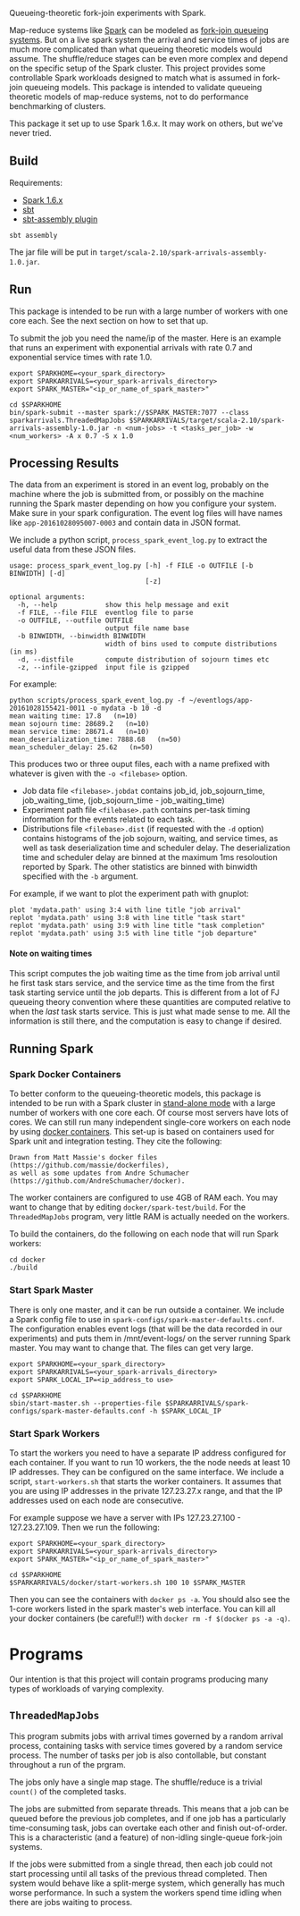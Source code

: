Queueing-theoretic fork-join experiments with Spark.

Map-reduce systems like [Spark](http://spark.apache.org/) can be modeled as [fork-join queueing systems](https://arxiv.org/abs/1610.06309).  But on a live spark system the arrival and service times of jobs are much more complicated than what queueing theoretic models would assume.  The shuffle/reduce stages can be even more complex and depend on the specific setup of the Spark cluster.  This project provides some controllable Spark workloads designed to match what is assumed in fork-join queueing models.  This package is intended to validate queueing theoretic models of map-reduce systems, not to do performance benchmarking of clusters.

This package it set up to use Spark 1.6.x.  It may work on others, but we've never tried.

## Build

Requirements:
* [Spark 1.6.x](http://spark.apache.org/downloads.html)
* [sbt](http://www.scala-sbt.org/)
* [sbt-assembly plugin](https://github.com/sbt/sbt-assembly)

```
sbt assembly
```

The jar file will be put in `target/scala-2.10/spark-arrivals-assembly-1.0.jar`.


## Run

This package is intended to be run with a large number of workers with one core each.  See the next section on how to set that up.

To submit the job you need the name/ip of the master.  Here is an example that runs an experiment with exponential arrivals with rate 0.7 and exponential service times with rate 1.0.
```
export SPARKHOME=<your_spark_directory>
export SPARKARRIVALS=<your_spark-arrivals_directory>
export SPARK_MASTER="<ip_or_name_of_spark_master>"

cd $SPARKHOME
bin/spark-submit --master spark://$SPARK_MASTER:7077 --class sparkarrivals.ThreadedMapJobs $SPARKARRIVALS/target/scala-2.10/spark-arrivals-assembly-1.0.jar -n <num-jobs> -t <tasks_per_job> -w <num_workers> -A x 0.7 -S x 1.0
```

## Processing Results

The data from an experiment is stored in an event log, probably on the machine where the job is submitted from, or possibly on the machine running the Spark master depending on how you configure your system.  Make sure in your spark configuration.  The event log files will have names like `app-20161028095007-0003` and contain data in JSON format.

We include a python script, `process_spark_event_log.py` to extract the useful data from these JSON files.
```
usage: process_spark_event_log.py [-h] -f FILE -o OUTFILE [-b BINWIDTH] [-d]
                                  [-z]

optional arguments:
  -h, --help            show this help message and exit
  -f FILE, --file FILE  eventlog file to parse
  -o OUTFILE, --outfile OUTFILE
                        output file name base
  -b BINWIDTH, --binwidth BINWIDTH
                        width of bins used to compute distributions (in ms)
  -d, --distfile        compute distribution of sojourn times etc
  -z, --infile-gzipped  input file is gzipped
```

For example:
```
python scripts/process_spark_event_log.py -f ~/eventlogs/app-20161028155421-0011 -o mydata -b 10 -d
mean waiting time: 17.8   (n=10)
mean sojourn time: 28689.2   (n=10)
mean service time: 28671.4   (n=10)
mean_deserialization_time: 7888.68   (n=50)
mean_scheduler_delay: 25.62   (n=50)
```

This produces two or three ouput files, each with a name prefixed with whatever is given with the `-o <filebase>` option.
* Job data file `<filebase>.jobdat` contains job_id, job_sojourn_time, job_waiting_time, (job_sojourn_time - job_waiting_time)
* Experiment path file `<filebase>.path` contains per-task timing information for the events related to each task.
* Distributions file `<filebase>.dist` (if requested with the `-d` option) contains histograms of the job sojourn, waiting, and service times, as well as task deserialization time and scheduler delay.  The deserialization time and scheduler delay are binned at the maximum 1ms resoloution reported by Spark.  The other statistics are binned with binwidth specified with the `-b` argument.

For example, if we want to plot the experiment path with gnuplot:
```
plot 'mydata.path' using 3:4 with line title "job arrival"
replot 'mydata.path' using 3:8 with line title "task start"
replot 'mydata.path' using 3:9 with line title "task completion"
replot 'mydata.path' using 3:5 with line title "job departure"
```

#### Note on waiting times
This script computes the job waiting time as the time from job arrival until he first task stars service, and the service time as the time from the first task starting service until the job departs.  This is different from a lot of FJ queueing theory convention where these quantities are computed relative to when the *last* task starts service.  This is just what made sense to me.  All the information is still there, and the computation is easy to change if desired.


## Running Spark

### Spark Docker Containers

To better conform to the queueing-theoretic models, this package is intended to be run with a Spark cluster in [stand-alone mode](http://spark.apache.org/docs/1.6.2/spark-standalone.html) with a large number of workers with one core each.  Of course most servers have lots of cores.  We can still run many independent single-core workers on each node by using [docker containers](https://www.docker.com/).  This set-up is based on containers used for Spark unit and integration testing.  They cite the following:
```
Drawn from Matt Massie's docker files (https://github.com/massie/dockerfiles),
as well as some updates from Andre Schumacher (https://github.com/AndreSchumacher/docker).
```

The worker containers are configured to use 4GB of RAM each.  You may want to change that by editing `docker/spark-test/build`.  For the `ThreadedMapJobs` program, very little RAM is actually needed on the workers.

To build the containers, do the following on each node that will run Spark workers:
```
cd docker
./build
```

### Start Spark Master

There is only one master, and it can be run outside a container.  We include a Spark config file to use in `spark-configs/spark-master-defaults.conf`.  The configuration enables event logs (that will be the data recorded in our experiments) and puts them in /mnt/event-logs/ on the server running Spark master.  You may want to change that.  The files can get very large.
```
export SPARKHOME=<your_spark_directory>
export SPARKARRIVALS=<your_spark-arrivals_directory>
export SPARK_LOCAL_IP=<ip_address_to use>

cd $SPARKHOME
sbin/start-master.sh --properties-file $SPARKARRIVALS/spark-configs/spark-master-defaults.conf -h $SPARK_LOCAL_IP
```

### Start Spark Workers

To start the workers you need to have a separate IP address configured for each container.  If you want to run 10 workers, the the node needs at least 10 IP addresses.  They can be configured on the same interface.  We include a script, `start-workers.sh` that starts the worker containers.  It assumes that you are using IP addresses in the private 127.23.27.x range, and that the IP addresses used on each node are consecutive.

For example suppose we have a server with IPs 127.23.27.100 - 127.23.27.109.  Then we run the following:

```
export SPARKHOME=<your_spark_directory>
export SPARKARRIVALS=<your_spark-arrivals_directory>
export SPARK_MASTER="<ip_or_name_of_spark_master>"

cd $SPARKHOME
$SPARKARRIVALS/docker/start-workers.sh 100 10 $SPARK_MASTER
```

Then you can see the containers with `docker ps -a`.  You should also see the 1-core workers listed in the spark master's web interface.  You can kill all your docker containers (be careful!!) with `docker rm -f $(docker ps -a -q)`.


# Programs

Our intention is that this project will contain programs producing many types of workloads of varying complexity.

## `ThreadedMapJobs`

This program submits jobs with arrival times governed by a random arrival process, containing tasks with service times govered by a random service process.  The number of tasks per job is also contollable, but constant throughout a run of the prgram.  

The jobs only have a single map stage.  The shuffle/reduce is a trivial `count()` of the completed tasks.

The jobs are submitted from separate threads.  This means that a job can be queued before the previous job completes, and if one job has a particularly time-consuming task, jobs can overtake each other and finish out-of-order.  This is a characteristic (and a feature) of non-idling single-queue fork-join systems.

If the jobs were submitted from a single thread, then each job could not start processing until all tasks of the previous thread completed.  Then system would behave like a split-merge system, which generally has much worse performance.  In such a system the workers spend time idling when there are jobs waiting to process.




